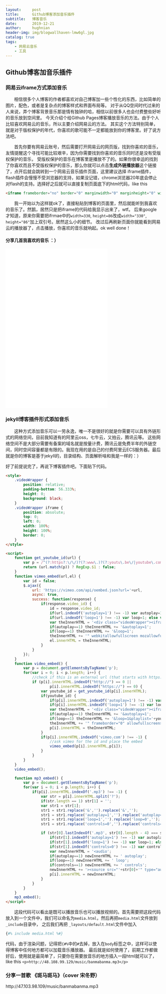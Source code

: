 ```yaml
---
layout:     post   				    
title:      Github博客添加音乐插件 
subtitle:   博客音乐
date:       2019-12-21				
author:     hughnian				
header-img: img/blogwallhaven-lmw6gl.jpg
catalog: true 						
tags:							
    - 网易云音乐
    - 工具
---
```


## Github博客加音乐插件

### 网易云iframe方式添加音乐
&nbsp;&nbsp;&nbsp;&nbsp;&nbsp;&nbsp;&nbsp;相信很多个人博客的作者都喜欢对自己博客加一些个性化的东西，比如简单的图片，配色，或者是复杂点的博客样式和界面布局等。
对于从QQ空间时代过来的人来说，弄个博客背景音乐那是情有独钟的哈，相信以前很多人也会付费整些好听的音乐放到空间里。
今天介绍个给Github Pages博客播放音乐的方法。由于个人比较喜欢网易云的音乐，所以主要介绍网易云的方法。
其实这个方法特别简单，就是对于版权保护的年代，你喜欢的歌可能不一定都能放到你的博客里。好了说方法吧。

&nbsp;&nbsp;&nbsp;&nbsp;&nbsp;&nbsp;&nbsp;首先你要有网易云账号，然后需要打开网易云的网页版，找到你喜欢的音乐，友情提醒这个寻找可能比较艰辛，因为你需要找到你喜欢的音乐同时还是没有受版权保护的音乐，
受版权保护的音乐在博客里是播放不了的。如果你很幸运的找到了你喜欢而且不受版权保护的音乐，那么你就可以点击**生成外链播放器**这个链接了，点开后就会跳转到一个网易云音乐插件页面，这里建议选择
iframe插件，flash插件会慢慢不受浏览器的支持，如果没记错，chrome浏览器20年底会停止对flash的支持。选择好之后就可以直接复制页面底下的html代码，like this
```html
<iframe frameborder="no" border="0" marginwidth="0" marginheight="0" width=330 height=86 src="//music.163.com/outchain/player?type=2&id=1383271884&auto=1&height=66"></iframe>

```

&nbsp;&nbsp;&nbsp;&nbsp;&nbsp;&nbsp;&nbsp;我一开始以为这样就ok了，直接粘贴到博客的页面里，然后就能听到我喜欢的音乐了。然鹅，居然只是把iframe的代码给我显示出来了，wtf。
后来google才知道，原来你需要把ifrmae中的`width=330`, `height=86`改成`width="330"`, `height="86"`加上双引号。居然这么小的细节。
改过后再刷新页面你就能看到网易云的播放器了，点击播放，你喜欢的音乐就响起。ok well done！

#### 分享几首我喜欢的音乐 ：）

<iframe frameborder="no" border="0" marginwidth="0" marginheight="0" width="330" height="86" src="//music.163.com/outchain/player?type=2&id=574016293&auto=1&height=66"></iframe>
<iframe frameborder="no" border="0" marginwidth="0" marginheight="0" width="330" height="86" src="//music.163.com/outchain/player?type=2&id=1332569293&auto=1&height=66"></iframe>
<iframe frameborder="no" border="0" marginwidth="0" marginheight="0" width="330" height="86" src="//music.163.com/outchain/player?type=2&id=1314010312&auto=1&height=66"></iframe>
<iframe frameborder="no" border="0" marginwidth="0" marginheight="0" width="330" height="86" src="//music.163.com/outchain/player?type=2&id=430297530&auto=1&height=66"></iframe>
<iframe frameborder="no" border="0" marginwidth="0" marginheight="0" width="330" height="86" src="//music.163.com/outchain/player?type=2&id=489079672&auto=1&height=66"></iframe>
<iframe frameborder="no" border="0" marginwidth="0" marginheight="0" width="330" height="86" src="//music.163.com/outchain/player?type=2&id=1383271884&auto=1&height=66"></iframe>

### jekyll博客插件形式添加音乐

&nbsp;&nbsp;&nbsp;&nbsp;&nbsp;&nbsp;&nbsp;这种方式添加音乐可以一劳永逸，唯一不是很好的就是你需要可以具有外链形式的网络空间，目前我知道有的阿里云oss，七牛云，又拍云，腾讯云等。
这些网络空间不是大部分需要有备案的域名就是按量计费，腾讯云是免费半年的外链空间，同时空间容量都是有限的。我现在用的是自己的付费阿里云ECS服务器。最后就是你的博客是基于jekyll的，目录结构、页面解析啥和我是一样的：）

好了前提说完了，再说下博客插件吧。下面贴下代码。
```html
<style>
    .videoWrapper {
        position: relative;
        padding-bottom: 56.333%;
        height: 0;
        background: black;
    }
    .videoWrapper iframe {
        position: absolute;
        top: 0;
        left: 0;
        width: 100%;
        height: 100%;
        border: 0;
    }
</style>

<script>
    function get_youtube_id(url) {
        var p = /^(?:https?:\/\/)?(?:www\.)?(?:youtu\.be\/|youtube\.com\/(?:embed\/|v\/|watch\?v=|watch\?.+&v=))((\w|-){11})(?:\S+)?$/;
        return (url.match(p)) ? RegExp.$1 : false;
    }
    function vimeo_embed(url,el) {
        var id = false;
        $.ajax({
            url: 'https://vimeo.com/api/oembed.json?url='+url,
            async: true,
            success: function(response) {
                if(response.video_id) {
                    id = response.video_id;
                    if(url.indexOf('autoplay=1') !== -1) var autoplay=1; else var autoplay=0;
                    if(url.indexOf('loop=1') !== -1) var loop=1; else var loop=0;
                    var theInnerHTML = '<div class="videoWrapper"><iframe src="https://player.vimeo.com/video/'+id+'/?byline=0&title=0&portrait=0';
                    if(autoplay==1) theInnerHTML += '&autoplay=1';
                    if(loop==1) theInnerHTML += '&loop=1';
                    theInnerHTML += '" webkitallowfullscreen mozallowfullscreen allowfullscreen></iframe></div>';
                    el.innerHTML = theInnerHTML;
                }
            }
        });
    }
    function video_embed() {
        var p = document.getElementsByTagName('p');
        for(var i = 0; i < p.length; i++) {
            //check if this is an external url (that starts with https:// or http://
            if (p[i].innerHTML.indexOf("http://") == 0 ||
                    p[i].innerHTML.indexOf("https://") == 0) {
                var youtube_id = get_youtube_id(p[i].innerHTML);
                if(youtube_id) {
                    if(p[i].innerHTML.indexOf('autoplay=1') !== -1) var autoplay=1; else var autoplay=0;
                    if(p[i].innerHTML.indexOf('loop=1') !== -1) var loop=1; else var loop=0;
                    var theInnerHTML = '<div class="videoWrapper"><iframe width="720" height="420" src="https://www.youtube.com/embed/' + youtube_id + '?rel=0&showinfo=0';
                    if(autoplay==1) theInnerHTML += '&autoplay=1';
                    if(loop==1) theInnerHTML += '&loop=1&playlist='+youtube_id+'&version=3';
                    theInnerHTML += '" frameborder="0" allowfullscreen></iframe></div>';
                    p[i].innerHTML = theInnerHTML;
                }
                if(p[i].innerHTML.indexOf('vimeo.com') !== -1) {
                    //ask vimeo for the id and place the embed
                    vimeo_embed(p[i].innerHTML,p[i]);
                }
            }
        }
    }
    video_embed();

    function mp3_embed() {
        var p = document.getElementsByTagName('p');
        for(var i = 0; i < p.length; i++) {
            if(p[i].innerHTML.indexOf('.mp3') !== -1) {
                var str = p[i].innerHTML.split('?');
                if(str.length == 1) str[1] = '';
                var str1 = str[1];
                str1 = str1.replace('&','').replace('&','');
                str1 = str1.replace('autoplay=1','').replace('autoplay=0','');
                str1 = str1.replace('loop=1','').replace('loop=0','');
                str1 = str1.replace('controls=0','').replace('controls=1','');

                if (str[0].lastIndexOf('.mp3', str[0].length - 4) === str[0].length - 4 && str1.length == 0) {
                    if(str[1].indexOf('autoplay=1') !== -1) var autoplay=1; else var autoplay=0;
                    if(str[1].indexOf('loop=1') !== -1) var loop=1; else var loop=0;
                    if(str[1].indexOf('controls=0') !== -1) var controls=0; else var controls=1;
                    var newInnerHTML = '<audio';
                    if(autoplay==1) newInnerHTML += ' autoplay';
                    if(loop==1) newInnerHTML += ' loop';
                    if(controls==1) newInnerHTML += ' controls';
                    newInnerHTML += '><source src="'+str[0]+'" type="audio/mpeg">Your browser does not support the audio element.</audio>';
                    p[i].innerHTML = newInnerHTML;
                }
            }
        }
    }
    mp3_embed();
</script>

```

&nbsp;&nbsp;&nbsp;&nbsp;&nbsp;&nbsp;&nbsp;这段代码可以看出是既可以播放音乐也可以播放视频的。首先需要把这段代码放入到一个文件中，我们可以命名为`media.html`，然后再把`media.html`文件放到`_include`目录中，
之后我们再把 `_layouts/default.html`文件中加入
```php
{#% include media.html %#}
```
代码，由于渲染问题，记得把`{#%`中的`#`去掉，放入在`body`标签之中，这样可以使得博客中任何地方都可以加载音乐播放器。
最后就是如何使用了，前期工作都做好后，使用就是最简单了，只要你在需要放音乐的地方插入一段html就可以了，like this `<p>http://48.108.99.129/music/banmabanma.mp3</p>`

### 分享一首歌 《斑马斑马》（cover 宋冬野）
<p>http://47.103.98.109/music/banmabanma.mp3</p>